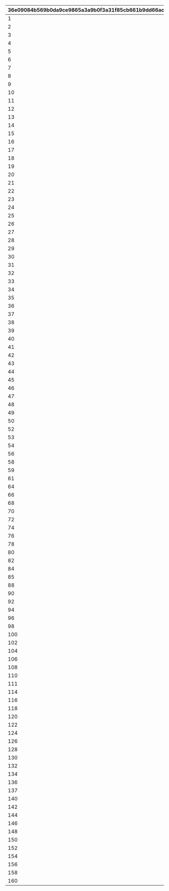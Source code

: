 |36e09084b569b0da9ce9865a3a9b0f3a31f85cb661b9dd66ac126eb7ab0f60b8|4e6a54078949cf55e2932976722ff8d73e0ea6f67d49d40dcdb1890cd987fa87|a804d976399fdc5e4530354088cae1d5b9d274b8843ec2cec56b89d482c5a846|efce5a85c5e0173da3faf950ea9ebeefe69c08010523c39802a256315346dc09|0efe80655e71cdd85b99ee039bd430d203dca10a84bd52cfb0937ec3aa9ed9fc|3c2567f77cf4ecab5dfcd65b472cd8976275fe280878fc46aa6477d86b0df3c4|1d55449d5ebaad04e9b2988cc05c0b32eca0932281adca8ca64d2a8bc3b82ba8|c834890dbb3e54c3e7ed404438fcbd9a9dd2abf362f69534648c668de194d3c3|e8b2bc5f25737f82ba5185fdeb38b88595f37bc6a60840995bc44891e672f449|7b92455dc2033f56ffc78901e348878604f09e388ffa696688b31c1c418086e1|358f0296f007a9d32df781c83279b19c100738a654b7afa3a6390dc929632b3f|d5d4e14e2f7ef6d0e5bb7cffe1907a920f371be33dc20f99309e491554344bdf|f9c3e6e09e34285757bfa980363da310d9fcf2a2f1167716716a1cca2d4e4d06|
| --- | --- | --- | --- | --- | --- | --- | --- | --- | --- | --- | --- | --- |
|1|1|bgm_M33|0|0|2030/03/26 14:59:00|0|380000|10001|0|2018/03/26 15:00:00|380000|bgm_M33|
|2|1|bgm_M99|0|0|2030/03/26 14:59:00|0|380000|10002|0|2018/04/26 15:00:00|380000|bgm_M99|
|3|1|bgm_M107|0|0|2030/03/26 14:59:00|0|380000|10003|0|2018/05/25 16:00:00|380000|bgm_M107|
|4|1|bgm_M113|0|0|2030/03/26 14:59:00|0|380000|10004|0|2018/06/26 15:00:00|380000|bgm_M113|
|5|1|bgm_M121|0|0|2030/03/26 14:59:00|0|380000|10005|0|2018/07/26 15:00:00|380000|bgm_M121|
|6|1|bgm_M128|0|0|2030/03/26 14:59:00|0|380000|10006|0|2018/08/27 15:00:00|380000|bgm_M128|
|7|1|bgm_M135|0|0|2030/03/26 14:59:00|0|380000|10007|0|2018/09/26 15:00:00|380000|bgm_M135|
|8|1|bgm_M162|0|0|2030/03/26 14:59:00|0|380000|10008|0|2018/10/26 15:00:00|380000|bgm_M162|
|9|1|bgm_M171|0|0|2030/03/26 14:59:00|0|380000|10009|0|2018/11/26 15:00:00|380000|bgm_M171|
|10|1|bgm_M182|0|0|2030/03/26 14:59:00|0|380000|10010|0|2018/12/26 15:00:00|380000|bgm_M182|
|11|1|bgm_M189|0|0|2030/03/26 14:59:00|0|380000|10011|0|2019/01/25 15:00:00|380000|bgm_M189|
|12|1|bgm_M206|0|0|2030/03/26 14:59:00|0|380000|10012|0|2019/02/22 15:00:00|380000|bgm_M206|
|13|1|bgm_M215|0|0|2030/03/26 14:59:00|0|380000|10013|0|2019/03/25 15:00:00|380000|bgm_M215|
|14|1|bgm_M33|0|0|2030/03/26 14:59:00|0|380000|10014|0|2019/04/11 15:00:00|380000|bgm_M33|
|15|1|bgm_M223|0|0|2030/03/26 14:59:00|0|380000|10015|0|2019/04/24 15:00:00|380000|bgm_M223|
|16|1|bgm_M99|0|0|2030/03/26 14:59:00|0|380000|10016|0|2019/05/09 15:00:00|380000|bgm_M99|
|17|1||0|0|2030/03/26 14:59:00|0|380000|10017|0|2019/05/24 15:00:00|380000||
|18|1|bgm_M107|0|0|2030/03/26 14:59:00|0|380000|10018|0|2019/06/10 15:00:00|380000|bgm_M107|
|19|1|bgm_M237|0|0|2030/03/26 14:59:00|0|380000|10019|0|2019/06/25 15:00:00|380000|bgm_M237|
|20|1|bgm_M113|0|0|2030/03/26 14:59:00|0|380000|10020|0|2019/07/08 15:00:00|380000|bgm_M113|
|21|1|bgm_M245|0|0|2030/03/26 14:59:00|0|380000|10021|0|2019/07/25 15:00:00|380000|bgm_M245|
|22|1|bgm_M121|0|0|2030/03/26 14:59:00|0|380000|10022|0|2019/08/08 15:00:00|380000|bgm_M121|
|23|1|bgm_M254|0|0|2030/03/26 14:59:00|0|380000|10023|0|2019/08/26 15:00:00|380000|bgm_M254|
|24|1|bgm_M128|0|0|2030/03/26 14:59:00|0|380000|10024|0|2019/09/09 15:00:00|380000|bgm_M128|
|25|1|bgm_M265_Top|0|0|2030/03/26 14:59:00|0|380000|10025|0|2019/09/24 15:00:00|380000|bgm_M265|
|26|1|bgm_M135|0|0|2030/03/26 14:59:00|0|380000|10026|0|2019/10/10 15:00:00|380000|bgm_M135|
|27|1|bgm_M273|0|0|2030/03/26 14:59:00|0|380000|10027|0|2019/10/25 15:00:00|380000|bgm_M273|
|28|1|bgm_M162|0|0|2030/03/26 14:59:00|0|380000|10028|0|2019/11/08 15:00:00|380000|bgm_M162|
|29|1|bgm_M281|0|0|2030/03/26 14:59:00|0|380000|10029|0|2019/11/25 15:00:00|380000|bgm_M281|
|30|1|bgm_M171|0|0|2030/03/26 14:59:00|0|380000|10030|0|2019/12/09 15:00:00|380000|bgm_M171|
|31|1|bgm_M294|0|0|2030/03/26 14:59:00|0|380000|10031|0|2019/12/25 15:00:00|380000|bgm_M294|
|32|1|bgm_M182|0|0|2030/03/26 14:59:00|0|380000|10032|0|2020/01/14 12:00:00|380000|bgm_M182|
|33|1|bgm_M316|0|0|2030/03/26 14:59:00|0|380000|10033|0|2020/01/24 15:00:00|380000|bgm_M316|
|34|1|bgm_M189|0|0|2030/03/26 14:59:00|0|380000|10034|0|2020/02/10 15:00:00|380000|bgm_M189|
|35|1|bgm_M330|0|0|2030/03/26 14:59:00|0|380000|10035|0|2020/02/25 15:00:00|380000|bgm_M330|
|36|1|bgm_M330|0|0|2030/03/26 14:59:00|0|380000|10036|0|2020/02/25 15:00:00|380000|bgm_M330|
|37|1|bgm_M206|0|0|2030/03/26 14:59:00|0|380000|10037|0|2020/03/12 15:00:00|380000|bgm_M206|
|38|1|bgm_M343|0|0|2030/03/26 14:59:00|0|380000|10038|0|2020/03/24 15:00:00|380000|bgm_M343|
|39|1|bgm_M215|0|0|2030/03/26 14:59:00|0|380000|10039|0|2020/04/10 12:00:00|380000|bgm_M215|
|40|1|bgm_M351|0|0|2030/03/26 14:59:00|0|380000|10040|0|2020/04/24 15:00:00|380000|bgm_M351|
|41|1|bgm_M223|0|0|2030/03/26 14:59:00|0|380000|10041|0|2020/05/10 12:00:00|380000|bgm_M223|
|42|1|bgm_M375|0|0|2030/03/26 14:59:00|0|380000|10042|0|2020/05/25 15:00:00|380000|bgm_M375|
|43|1|bgm_M237|0|0|2030/03/26 14:59:00|0|380000|10043|0|2020/06/08 18:00:00|380000|bgm_M237|
|44|1|bgm_M380A|0|0|2030/03/26 14:59:00|0|380000|10044|0|2020/06/24 15:00:00|380000|bgm_M380A|
|45|1|bgm_M393|0|0|2030/03/26 14:59:00|0|380000|10046|0|2020/07/25 12:00:00|380000|bgm_M393|
|46|1|bgm_M245|0|0|2030/03/26 14:59:00|0|380000|10045|0|2020/07/09 15:00:00|380000|bgm_M245|
|47|1|bgm_M254|0|0|2030/03/26 14:59:00|0|380000|10047|0|2020/08/09 15:00:00|380000|bgm_M254|
|48|1|bgm_M403|0|0|2030/03/26 14:59:00|0|380000|10048|0|2020/08/24 12:00:00|380000|bgm_M403|
|49|1|bgm_M265_Top|0|0|2030/03/26 14:59:00|0|380000|10049|0|2020/09/14 15:00:00|380000|bgm_M265|
|50|1|bgm_M413|0|0|2030/03/26 14:59:00|0|380000|10050|0|2020/09/25 15:00:00|380000|bgm_M413|
|52|1|bgm_M421|0|0|2030/03/26 14:59:00|0|380000|10052|0|2020/10/26 12:00:00|380000|bgm_M421|
|53|1|0|0|0|2030/03/26 14:59:00|0|380000|10053|0|2020/11/06|380000|0|
|54|1|bgm_M426|0|0|2030/03/26 14:59:00|0|380000|10054|0|2020/11/25 15:00:00|380000|bgm_M426|
|56|1|bgm_M435|0|0|2030/03/26 14:59:00|0|380000|10056|0|2020/12/25 15:00:00|380000|bgm_M435|
|58|1|bgm_M442A|0|0|2030/03/26 14:59:00|0|380000|10058|0|2021/01/25 15:00:00|380000|bgm_M442A|
|59|1|bgm_M442B|0|0|2030/03/26 14:59:00|0|380000|10059|0|2021/01/25 15:00:00|380000|bgm_M442B|
|61|1|bgm_M451|0|0|2030/03/26 14:59:00|0|380000|10061|0|2021/02/25 15:00:00|380000|bgm_M451|
|64|1|bgm_M457|0|0|2030/03/26 14:59:00|0|380000|10064|0|2021/03/25 15:00:00|380000|bgm_M457|
|66|1|bgm_M467|0|0|2030/03/26 14:59:00|0|380000|10066|0|2021/04/26 15:00:00|380000|bgm_M467|
|68|1|bgm_M478_Lofi|0|0|2030/03/26 14:59:00|0|380000|10068|0|2021/05/25 15:00:00|380000|bgm_M478|
|70|1|bgm_M486|0|0|2030/03/26 14:59:00|0|380000|10070|0|2021/06/24 15:00:00|380000|bgm_M486|
|72|1|bgm_M496|0|0|2030/03/26 14:59:00|0|380000|10072|0|2021/07/26 15:00:00|380000|bgm_M496|
|74|1|bgm_M508|0|0|2030/03/26 14:59:00|0|380000|10074|0|2021/08/26 15:00:00|380000|bgm_M508|
|76|1|bgm_M520|0|0|2030/03/26 14:59:00|0|380000|10076|0|2021/09/24 15:00:00|380000|bgm_M520|
|78|1|bgm_M527|0|0|2030/03/26 14:59:00|0|380000|10078|0|2021/10/25 18:30:00|380000|bgm_M527|
|80|1|bgm_M536|0|0|2030/03/26 14:59:00|0|380000|10080|0|2021/11/24 15:00:00|380000|bgm_M536|
|82|1|bgm_M543|0|0|2030/03/26 14:59:00|0|380000|10082|0|2021/12/27 18:30:00|380000|bgm_M543|
|84|1|bgm_M552|0|0|2030/03/26 14:59:00|0|380000|10084|0|2022/01/25 15:00:00|380000|bgm_M552|
|85|1|bgm_M553|0|0|2030/03/26 14:59:00|0|380000|10085|0|2022/01/25 15:00:00|380000|bgm_M553|
|88|1|bgm_M565|0|0|2030/03/26 14:59:00|0|380000|10088|0|2022/02/24 15:00:00|380000|bgm_M565|
|90|1|bgm_M574|0|0|2030/03/26 14:59:00|0|380000|10090|0|2022/03/24 15:00:00|380000|bgm_M574|
|92|1|bgm_M582|0|0|2030/03/26 14:59:00|0|380000|10092|0|2022/04/25 15:00:00|380000|bgm_M582|
|94|1|bgm_M595|0|0|2030/03/26 14:59:00|0|380000|10094|0|2022/05/25 15:00:00|380000|bgm_M595|
|96|1|bgm_M601|0|0|2030/03/26 14:59:00|0|380000|10096|0|2022/06/24 15:00:00|380000|bgm_M601|
|98|1|bgm_M608|0|0|2030/03/26 14:59:00|0|380000|10098|0|2022/07/25 15:00:00|380000|bgm_M608|
|100|1|bgm_M618|0|0|2030/03/26 14:59:00|0|380000|10100|0|2022/08/26 15:00:00|380000|bgm_M618|
|102|1|bgm_M623|0|0|2030/03/26 14:59:00|0|380000|10102|0|2022/09/22 15:00:00|380000|bgm_M623|
|104|1|bgm_M630|0|0|2030/03/26 14:59:00|0|380000|10104|0|2022/10/25 15:00:00|380000|bgm_M630|
|106|1|bgm_M638|0|0|2030/03/26 14:59:00|0|380000|10106|0|2022/11/24 15:00:00|380000|bgm_M638|
|108|1|bgm_M647|0|0|2030/03/26 14:59:00|0|380000|10108|0|2022/12/27 15:00:00|380000|bgm_M647|
|110|1|bgm_M659|0|0|2030/03/26 14:59:00|0|380000|10110|0|2023/01/24 15:00:00|380000|bgm_M659|
|111|1|bgm_M660|0|0|2030/03/26 14:59:00|0|380000|10111|0|2023/01/24 15:00:00|380000|bgm_M660|
|114|1|bgm_M668|0|0|2030/03/26 14:59:00|0|380000|10114|0|2023/02/24 15:00:00|380000|bgm_M668|
|116|1|bgm_MC017|0|0|2030/03/26 14:59:00|0|380000|10116|0|2023/03/23 15:00:00|380000|bgm_MC017|
|118|1|bgm_MC026|0|0|2030/03/26 14:59:00|0|380000|10118|0|2023/04/24 19:00:00|380000|bgm_MC026|
|120|1|bgm_MC036|0|0|2030/03/26 14:59:00|0|380000|10120|0|2023/05/26 15:00:00|380000|bgm_MC036|
|122|1|bgm_MC046|0|0|2030/03/26 14:59:00|0|380000|10122|0|2023/06/23 15:00:00|380000|bgm_MC046|
|124|1|bgm_MC056|0|0|2030/03/26 14:59:00|0|380000|10124|0|2023/07/25 15:00:00|380000|bgm_MC056|
|126|1|bgm_MC063|0|0|2030/03/26 14:59:00|0|380000|10126|0|2023/08/25 15:00:00|380000|bgm_MC063|
|128|1|bgm_MC075|0|0|2030/03/26 14:59:00|0|380000|10128|0|2023/09/26 15:00:00|380000|bgm_MC075|
|130|1|bgm_MC082|0|0|2030/03/26 14:59:00|0|380000|10130|0|2023/10/23 15:00:00|380000|bgm_MC082|
|132|1|bgm_MC091|0|0|2030/03/26 14:59:00|0|380000|10132|0|2023/11/24 15:00:00|380000|bgm_MC091|
|134|1|bgm_MC099|0|0|2030/03/26 14:59:00|0|380000|10134|0|2023/12/27 15:00:00|380000|bgm_MC099|
|136|1|bgm_MC110|0|0|2030/03/26 14:59:00|0|380000|10136|0|2024/01/26 15:00:00|380000|bgm_MC110|
|137|1|bgm_MC111|0|0|2030/03/26 14:59:00|0|380000|10137|0|2024/01/26 15:00:00|380000|bgm_MC111|
|140|1|bgm_MC124|0|0|2030/03/26 14:59:00|0|380000|10140|0|2024/02/24 15:00:00|380000|bgm_MC124|
|142|1|bgm_MC136|0|0|2030/03/26 14:59:00|0|380000|10142|0|2024/03/26 15:00:00|380000|bgm_MC136|
|144|1|bgm_MC143|0|0|2030/03/26 14:59:00|0|380000|10144|0|2024/04/27 21:00:00|380000|bgm_MC143|
|146|1|bgm_MC147|0|0|2030/03/26 14:59:00|0|380000|10146|0|2024/05/23 15:00:00|380000|bgm_MC147|
|148|1|bgm_MC156|0|0|2030/03/26 14:59:00|0|380000|10148|0|2024/06/30 12:00:00|380000|bgm_MC156|
|150|1|bgm_MC162|0|0|2030/03/26 14:59:00|0|380000|10150|0|2024/07/26 15:00:00|380000|bgm_MC162|
|152|1|bgm_MC172_TitleCall|0|0|2030/03/26 14:59:00|0|380000|10152|0|2024/08/26 18:00:00|380000|bgm_MC172|
|154|1|bgm_MC186|0|0|2030/03/26 14:59:00|0|380000|10154|0|2024/09/25 15:00:00|380000|bgm_MC186|
|156|1|bgm_MC194|0|0|2030/03/26 14:59:00|0|380000|10156|0|2024/10/25 17:00:00|380000|bgm_MC194|
|158|1|bgm_MC213|0|0|2030/03/26 14:59:00|0|380000|10158|0|2024/11/30 12:00:00|380000|bgm_MC213|
|160|1|bgm_MC215B|0|0|2030/03/26 14:59:00|0|380000|10160|0|2024/12/26 21:00:00|380000|bgm_MC215B|